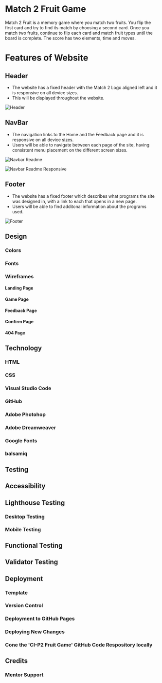 # Match 2 Fruit Game

Match 2 Fruit is a memory game where you match two fruits. You flip the first card and try to find its match by choosing a second card. Once you match two fruits, continue to flip each card and match fruit types until the board is complete. The score has two elements, time and moves.

# Features of Website

## Header

* The website has a fixed header with the Match 2 Logo aligned left and it is responsive on all device sizes.
* This will be displayed throughout the website.

![Header](/header.jpg)

## NavBar

* The navigation links to the Home and the Feedback page and it is responsive on all device sizes.
* Users will be able to navigate between each page of the site, having consistent menu placement on the different screen sizes.

![Navbar Readme](navbar_readme.jpg)

![Navbar Readme Responsive](navbar_readmesmall.jpg)

## Footer

* The website has a fixed footer which describes what programs the site was designed in, with a link to each that opens in a new page.
* Users will be able to find additonal information about the programs used.

![Footer](footer.jpg)

## Design

### Colors

### Fonts

### Wireframes

#### Landing Page

#### Game Page

#### Feedback Page

#### Confirm Page

#### 404 Page

## Technology

### HTML

### CSS

### Visual Studio Code

### GitHub

### Adobe Photohop

### Adobe Dreamweaver

### Google Fonts

### balsamiq

## Testing

## Accessibility

## Lighthouse Testing

### Desktop Testing

### Mobile Testing

## Functional Testing

## Validator Testing

## Deployment

### Template

### Version Control

### Deployment to GitHub Pages

### Deploying New Changes

### Cone the 'CI-P2 Fruit Game' GitHub Code Respository locally

## Credits

### Mentor Support

